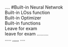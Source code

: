 .... #Built-in Neural Netwrok
<br>
Built-in LOss function
<br>
Built-in Optimizer
<br>
Built-in functions
<br>
Leave for exam
<br>
leave for exam
......... 
<br>
.....
,,,,, 
.... 